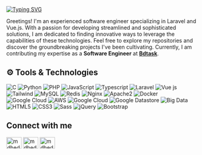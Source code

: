 [![Typing SVG](https://readme-typing-svg.demolab.com?font=Grenze&size=28&duration=4000&pause=2000&color=8A38D5&width=300&lines=Hi,+++I'm+Md+Hedayet+Ullah)](https://git.io/typing-svg)

Greetings! I'm an experienced software engineer specializing in Laravel and Vue.js. With a passion for developing streamlined and sophisticated solutions, I am dedicated to finding innovative ways to leverage the capabilities of these technologies. Feel free to explore my repositories and discover the groundbreaking projects I've been cultivating.
Currently, I am contributing my expertise as a **Software Engineer** at **[Bdtask](https://bdtask.com)**.

<!-- <div style="display: flex;">
  <a align="bottom" href="https://github.com/mdhedayet/mdhedayet/raw/main/mdhedayet.pdf" download>Download Resume </a>
  <img align="top" src="https://img.icons8.com/windows/32/000000/download--v1.png"/>
</div> -->


##  ⚙️ Tools & Technologies

<p align="left">

<img alt="C" src="https://img.shields.io/badge/c%20-%2300599C.svg?&style=for-the-badge&logo=c&logoColor=white"/> 
<img alt="Python" src="https://img.shields.io/badge/python%20-%2314354C.svg?&style=for-the-badge&logo=python&logoColor=white"/> 
<img alt="PHP" src="https://img.shields.io/badge/PHP%20-%23FF9900.svg?&style=for-the-badge&logo=php&logoColor=white"/>
<img alt="JavaScript" src="https://img.shields.io/badge/javascript%20-%23323330.svg?&style=for-the-badge&logo=javascript&logoColor=%23F7DF1E"/>
<img alt="Typescript" src="https://img.shields.io/badge/typescript%20-%230769AD.svg?&style=for-the-badge&logo=typescript&logoColor=white"/>
<img alt="Laravel" src="https://img.shields.io/badge/laravel%20-%23FF2D20.svg?&style=for-the-badge&logo=laravel&logoColor=white"/>
<img alt="Vue js" src="https://img.shields.io/badge/Vue.js-%234FC08D?style=for-the-badge&logo=vuedotjs&logoColor=white"/>
<img alt="Tailwind" src="https://img.shields.io/badge/tailwind%20-%23006D95.svg?&style=for-the-badge&logo=css3&logoColor=white"/>
<img alt="MySQL" src="https://img.shields.io/badge/mysql-%2300f.svg?&style=for-the-badge&logo=mysql&logoColor=white"/>
<img alt="Redis" src="https://img.shields.io/badge/redis-%23DC382D.svg?&style=for-the-badge&logo=redis&logoColor=white"/>
<img alt="Nginx" src="https://img.shields.io/badge/ngnix%20-%23009639.svg?&style=for-the-badge&logo=nginx&logoColor=white"/>
<img alt="Apache2" src="https://img.shields.io/badge/apache2%20-%23D22128.svg?&style=for-the-badge&logo=apache&logoColor=white"/>
<img alt="Docker" src="https://img.shields.io/badge/docker%20-%232496ED.svg?&style=for-the-badge&logo=docker&logoColor=white"/>
<img alt="Google Cloud" src="https://img.shields.io/badge/VPS%20-%23EA4335.svg?&style=for-the-badge&logo=googlecloud&logoColor=white"/>
<img alt="AWS" src="https://img.shields.io/badge/aws%20-%23FF9900.svg?&style=for-the-badge&logo=amazonaws&logoColor=white"/>
<img alt="Google Cloud" src="https://img.shields.io/badge/googlecloud%20-%234285F4.svg?&style=for-the-badge&logo=googlecloud&logoColor=white"/>
<img alt="Google Datastore" src="https://img.shields.io/badge/Google_Datastore%20-%23044A64.svg?&style=for-the-badge&logo=googlecloud&logoColor=white"/>
<img alt="Big Data" src="https://img.shields.io/badge/Big_Data%20-%23004D7A.svg?&style=for-the-badge&logo=googlecloud&logoColor=white"/>
<img alt="HTML5" src="https://img.shields.io/badge/html5%20-%23E34F26.svg?&style=for-the-badge&logo=html5&logoColor=white"/>
<img alt="CSS3" src="https://img.shields.io/badge/css3%20-%231572B6.svg?&style=for-the-badge&logo=css3&logoColor=white"/>
<img alt="Sass" src="https://img.shields.io/badge/sass%20-%23CC6699.svg?&style=for-the-badge&logo=sass&logoColor=white"/>
<img alt="jQuery" src="https://img.shields.io/badge/jquery%20-%230769AD.svg?&style=for-the-badge&logo=jquery&logoColor=white"/>
<img alt="Bootstrap" src="https://img.shields.io/badge/bootstrap%20-%237952B3.svg?&style=for-the-badge&logo=bootstrap&logoColor=white"/>


## Connect with me
<p align="left">
<a href="https://twitter.com/MdHedayet_Ullah" target="blank"><img align="center" src="https://raw.githubusercontent.com/rahuldkjain/github-profile-readme-generator/master/src/images/icons/Social/twitter.svg" alt="mdhedayet" height="30" width="40" /></a>
<a href="https://linkedin.com/in/mdhedayetullah/" target="blank"><img align="center" src="https://raw.githubusercontent.com/rahuldkjain/github-profile-readme-generator/master/src/images/icons/Social/linked-in-alt.svg" alt="mdhedayet" height="30" width="40" /></a>
 <a href="https://www.facebook.com/012Md.Hedayet.Ullah" target="blank"><img align="center" src="https://raw.githubusercontent.com/rahuldkjain/github-profile-readme-generator/master/src/images/icons/Social/facebook.svg" alt="mdhedayet" height="30" width="40" /></a>
 
</p>

<!-- ## Support

<p><a href="https://www.buymeacoffee.com/mdhedayet" target="_blank"> <img align="left" src="https://cdn.buymeacoffee.com/buttons/v2/default-yellow.png" height="50" width="210" alt="mdhedayet" /></a></p>

<br> -->
